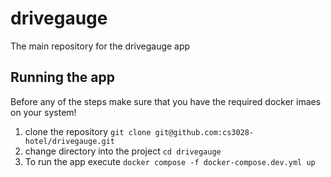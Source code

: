 # drivegauge
The main repository for the drivegauge app


## Running the app
Before any of the steps make sure that you have the required docker imaes on your system!
1. clone the repository `git clone git@github.com:cs3028-hotel/drivegauge.git`
2. change directory into the project `cd drivegauge`
3. To run the app execute `docker compose -f docker-compose.dev.yml up`
